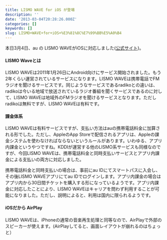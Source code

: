 ```yaml
---
title: LISMO WAVE for iOS が登場
description: ''
date: '2013-03-04T20:28:26.000Z'
categories: []
keywords: []
slug: LISMO+WAVE+for+iOS+%E3%81%8C%E7%99%BB%E5%A0%B4
---
```

本日3月4日、au の LISMO WAVEがiOSに対応しました([公式サイト](http://www.au.kddi.com/iphone/service/app/lismo-wave/))。

#### LISMO Waveとは

LISMO WAVEは2011年1月26日にAndroid向けにサービス開始されました。もう2年くらい運営されているサービスになります。LISMO WAVEは携帯電話でFMラジオを聞けるサービスです。同じようなサービスであるradikoとの違いは、radikoは今いる地域で放送されているラジオ番組を聞くサービスであるのに対して、LISMO WAVEは地域外のFMラジオを聞けるサービスとなります。ただしradikoは無料ですが、LISMO WAVEは有料です。

#### 課金体系

LISMO WAVEは有料サービスですが、支払い方法はauの携帯電話料金に加算される形でした。ただし、AppleのApp Storeで配信されるアプリは、Appleの課金システムを使わなければならないというルールがあります。いわゆる、アプリ内課金というやつですね。KDDIが運営する他のLISMO系サービスも同様なのですが、今回LISMO WAVEは、携帯電話料金と同時支払いサービスとアプリ内課金による支払いの両方に対応しました。

携帯電話料金と同時支払いの場合は、事前にau IDにてスマートパスに入会し、その後LISMO WAVEアプリにてau IDでログインします。アプリ内課金の場合はアプリ内から30日間チケットを購入する形になっているようです。アプリ内課金に対応したことにより、LISMO WAVEはキャリアを問わず利用することが可能になりました。ただし、説明によると、利用は国内に限られるようです。

#### iOSだから AirPlay

LISMO WAVEは、iPhoneの通常の音楽再生処理と同等なので、AirPlayで外部のスピーカーが使えます。(AirPlayしてると、画面レイアウトが崩れるのはちょっと）